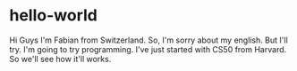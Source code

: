 # hello-world

Hi Guys
I'm Fabian from Switzerland. So, I'm sorry about my english. But I'll try.
I'm going to try programming. I've just started with CS50 from Harvard. So we'll see how it'll works.
